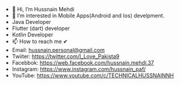 - 👋 Hi, I’m Hussnain Mehdi
- 👀 I’m interested in Mobile Apps(Android and Ios) develpment.
- Java Developer
- Flutter (dart) developer
- Kotlin Developer
- 📫 How to reach me ✔
- Email: hussnain.personal@gmail.com
- Twiiter: https://twitter.com/I_Love_Pakista9
- Facebbok: https://web.facebook.com/hussnain.mehdi.37
- Instagram: https://www.instagram.com/hussnain_paf/
- YouTube: https://www.youtube.com/c/TECHNICALHUSSNAINNH

<!---
Hussnain12/Hussnain12 is a ✨ special ✨ repository because its `README.md` (this file) appears on your GitHub profile.
You can click the Preview link to take a look at your changes.
--->
